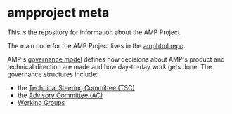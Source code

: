 # ampproject meta

This is the repository for information about the AMP Project.

The main code for the AMP Project lives in the [amphtml repo](https://github.com/ampproject/amphtml).

AMP's [governance model](GOVERNANCE.md) defines how decisions about AMP's product and technical direction are made and how day-to-day work gets done.  The governance structures include:
* the [Technical Steering Committee (TSC)](https://github.com/ampproject/meta-tsc)
* the [Advisory Committee (AC)](https://github.com/ampproject/meta-ac)
* [Working Groups](https://github.com/ampproject/meta/tree/master/working-groups)
